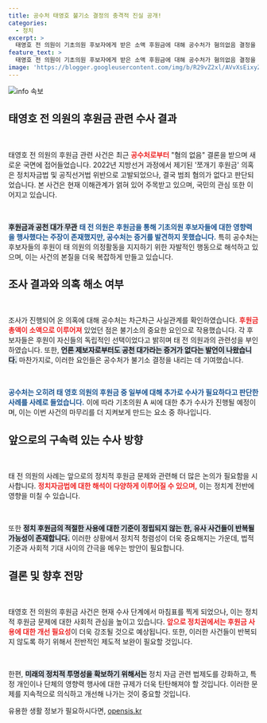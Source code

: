 ```yaml
---
title: 공수처 태영호 불기소 결정의 충격적 진실 공개!
categories:
  - 정치
excerpt: >
  태영호 전 의원이 기초의원 후보자에게 받은 소액 후원금에 대해 공수처가 혐의없음 결정을 내렸다. 후원자들은 공천과 무관한 자발적 후원이라고 주장하며, 새로운 수사가 필요하다는 판단이 나왔다. 클릭하면 진실을 확인하세요!
feature_text: >
  태영호 전 의원이 기초의원 후보자에게 받은 소액 후원금에 대해 공수처가 혐의없음 결정을 내렸다. 후원자들은 공천과 무관한 자발적 후원이라고 주장하며, 새로운 수사가 필요하다는 판단이 나왔다. 클릭하면 진실을 확인하세요!
image: 'https://blogger.googleusercontent.com/img/b/R29vZ2xl/AVvXsEixyZcFfHzMRdzZMjFBmAUKJYCLCGyLL1o632UiGVXcaFdKo_bkvkuCioo0uUKlGfBVcT3P84aROyZIXSBEx3Aw5nCQ3pTgDom1WDC4m8eifvWiAmWEEVb4x6G_l8C0QH225ldMjyaFvpxGEBGNO37VmDTDMHGhJPq73UglMfDca1-0aw/s1600/blogspot.png'
---
```


<p><img src="https://blogger.googleusercontent.com/img/b/R29vZ2xl/AVvXsEixyZcFfHzMRdzZMjFBmAUKJYCLCGyLL1o632UiGVXcaFdKo_bkvkuCioo0uUKlGfBVcT3P84aROyZIXSBEx3Aw5nCQ3pTgDom1WDC4m8eifvWiAmWEEVb4x6G_l8C0QH225ldMjyaFvpxGEBGNO37VmDTDMHGhJPq73UglMfDca1-0aw/s1600/blogspot.png" alt="info 속보" /></p>

<h2 data-ke-size="size26">태영호 전 의원의 후원금 관련 수사 결과</h2>

<p data-ke-size="size16">&nbsp;</p> 

<p>태영호 전 의원의 후원금 관련 사건은 최근 <b><span style="color: #ee2323;">공수처로부터</span></b> "혐의 없음" 결론을 받으며 새로운 국면에 접어들었습니다. 2022년 지방선거 과정에서 제기된 '쪼개기 후원금' 의혹은 정치자금법 및 공직선거법 위반으로 고발되었으나, 결국 범죄 혐의가 없다고 판단되었습니다. 본 사건은 현재 이해관계가 얽혀 있어 주목받고 있으며, 국민의 관심 또한 이어지고 있습니다.</p>

<p><br></p>

<p><b><span style="background-color: #21538527;">후원금과 공천 대가 무관</span></b> <b><span style="color: #1a5490;">태 전 의원은 후원금을 통해 기초의원 후보자들에 대한 영향력을 행사했다는 주장이 존재했지만, 공수처는 증거를 발견하지 못했습니다.</span></b> 특히 공수처는 후보자들의 후원이 태 의원의 의정활동을 지지하기 위한 자발적인 행동으로 해석하고 있으며, 이는 사건의 본질을 더욱 복잡하게 만들고 있습니다.</p>

<h2 data-ke-size="size26">조사 결과와 의혹 해소 여부</h2>

<p data-ke-size="size16">&nbsp;</p> 

<p>조사가 진행되어 온 의혹에 대해 공수처는 차근차근 사실관계를 확인하였습니다. <b><span style="color: #ee2323;">후원금 총액이 소액으로 이루어져</span></b> 있었던 점은 불기소의 중요한 요인으로 작용했습니다. 각 후보자들은 후원이 자신들의 독립적인 선택이었다고 밝히며 태 전 의원과의 관련성을 부인하였습니다. 또한, <b><span style="background-color: #21538527;">언론 제보자로부터도 공천 대가라는 증거가 없다는 발언이 나왔습니다.</span></b> 마찬가지로, 이러한 요인들은 공수처가 불기소 결정을 내리는 데 기여했습니다.</p>

<p><br></p>

<p><b><span style="color: #1a5490;">공수처는 오히려 태 영호 의원의 후원금 중 일부에 대해 추가로 수사가 필요하다고 판단한 사례를 사례로 들었습니다.</span></b> 이에 따라 기초의원 A 씨에 대한 추가 수사가 진행될 예정이며, 이는 이번 사건의 마무리를 더 지켜보게 만드는 요소 중 하나입니다.</p>

<h2 data-ke-size="size26">앞으로의 구속력 있는 수사 방향</h2>

<p data-ke-size="size16">&nbsp;</p> 

<p>태 전 의원의 사례는 앞으로의 정치적 후원금 문제와 관련해 더 많은 논의가 필요함을 시사합니다. <b><span style="color: #ee2323;">정치자금법에 대한 해석이 다양하게 이루어질 수 있으며,</span></b> 이는 정치계 전반에 영향을 미칠 수 있습니다. </p>

<p><br></p>

<p>또한 <b><span style="background-color: #21538527;">정치 후원금의 적절한 사용에 대한 기준이 정립되지 않는 한, 유사 사건들이 반복될 가능성이 존재합니다.</span></b> 이러한 상황에서 정치적 청렴성이 더욱 중요해지는 가운데, 법적 기준과 사회적 기대 사이의 간극을 메우는 방안이 필요합니다.</p>

<h2 data-ke-size="size26">결론 및 향후 전망</h2>

<p data-ke-size="size16">&nbsp;</p> 

<p>태영호 전 의원의 후원금 사건은 현재 수사 단계에서 마침표를 찍게 되었으나, 이는 정치적 후원금 문제에 대한 사회적 관심을 높이고 있습니다. <b><span style="color: #ee2323;">앞으로 정치권에서는 후원금 사용에 대한 개선 필요성</span></b>이 더욱 강조될 것으로 예상됩니다. 또한, 이러한 사건들이 반복되지 않도록 하기 위해서 전반적인 제도적 보완이 필요할 것입니다.</p>

<p><br></p>

<p>한편, <b><span style="background-color: #21538527;">미래의 정치적 투명성을 확보하기 위해서는</span></b> 정치 자금 관련 법제도를 강화하고, 특정 개인이나 단체의 영향력 행사에 대한 규제가 더욱 탄탄해져야 할 것입니다. 이러한 문제를 지속적으로 의식하고 개선해 나가는 것이 중요할 것입니다.</p>
유용한 생활 정보가 필요하시다면, <a href="https://opensis.kr" rel="dofollow">opensis.kr</a>


